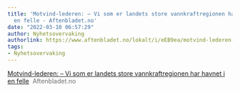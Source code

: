 ```yaml
---
title: 'Motvind-lederen: – Vi som er landets store vannkraftregionen har havnet i
  en felle - Aftenbladet.no'
date: "2022-03-10 06:57:29"
author: Nyhetsovervaking
authorlink: https://www.aftenbladet.no/lokalt/i/eEB9ea/motvind-lederen-vi-som-er-landets-store-vannkraftregionen-har-havne
tags:
- Nyhetsovervaking
---
```

<a href="https://www.aftenbladet.no/lokalt/i/eEB9ea/motvind-lederen-vi-som-er-landets-store-vannkraftregionen-har-havne" target="_blank">Motvind-lederen: – Vi som er landets store vannkraftregionen har havnet i en felle</a>&nbsp;&nbsp;<font color="#6f6f6f">Aftenbladet.no</font>